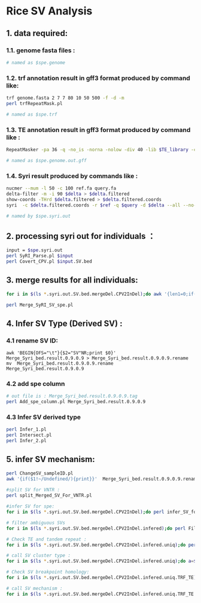 # Rice SV Analysis



## 1. data required:

### 1.1. genome fasta files :

   ```Bash
   # named as $spe.genome
   ```


### 1.2. trf annotation result in gff3 format produced by command like:

   ```Bash
   trf genome.fasta 2 7 7 80 10 50 500 -f -d -m
   perl trfRepeatMask.pl
   
   # named as $spe.trf 
   ```


 

### 1.3. TE annotation result in gff3 format produced by command like : 

   ```Bash
   RepeatMasker -pa 36 -q -no_is -norna -nolow -div 40 -lib $TE_library -cutoff 225 -gff genome.fasta
   
   # named as $spe.genome.out.gff 
   ```



### 1.4. Syri result produced by commands like :

 ```Bash
 nucmer --mum -l 50 -c 100 ref.fa query.fa
 delta-filter -m -i 90 $delta > $delta.filtered
 show-coords -THrd $delta.filtered > $delta.filtered.coords 
 syri  -c $delta.filtered.coords -r $ref -q $query -d $delta --all --no-chrmatch
 
 # named by $spe.syri.out 
 ```



## 2. processing syri out for individuals ：

 ```Bash
 input = $spe.syri.out
 perl SyRI_Parse.pl $input
 perl Covert_CPV.pl $input.SV.bed
 ```


## 3. merge results for all individuals:

 ```Bash
 for i in $(ls *.syri.out.SV.bed.mergeDel.CPV2InDel);do awk '{len1=0;if($7=="Insertion"){len1=$6-$5+1}else{len1=$3-$2+1};if(len1>=50 || len1<=-50){print}}' $i >$i.50bp;done
 
 perl Merge_SyRI_SV_spe.pl 
 ```



## 4. Infer SV Type (Derived SV) :

### 4.1 rename SV ID:

   ```纯文本
   awk 'BEGIN{OFS="\t"}{$2="SV"NR;print $0}'   Merge_Syri_bed.result.0.9.0.9 > Merge_Syri_bed.result.0.9.0.9.rename
   mv  Merge_Syri_bed.result.0.9.0.9.rename  Merge_Syri_bed.result.0.9.0.9
   
   ```



### 4.2 add spe column

   ```Bash
   # out file is : Merge_Syri_bed.result.0.9.0.9.tag
   perl Add_spe_column.pl Merge_Syri_bed.result.0.9.0.9 
   ```



### 4.3 Infer SV derived type 

   ```Bash
   perl Infer_1.pl
   perl Intersect.pl
   perl Infer_2.pl 
   ```



## 5. infer SV mechanism:

   ```Bash
   perl ChangeSV_sampleID.pl
   awk '{if($1!~/Undefined/){print}}'  Merge_Syri_bed.result.0.9.0.9.rename.tag.infer_1.infer_2.Add >Merge_Syri_bed.result.0.9.0.9.rename.tag.infer_1.infer_2.Add.Defined
    
   #split SV for VNTR :
   perl split_Merged_SV_For_VNTR.pl 
   
   #infer SV for spe: 
   for i in $(ls *.syri.out.SV.bed.mergeDel.CPV2InDel);do perl infer_SV_for_mechanism.pl $i Merge_Syri_bed.result.0.9.0.9.tag.infer_1.infer_2.Add.vntr ;done 
   
   # filter ambiguous SVs
   for i in $(ls *.syri.out.SV.bed.mergeDel.CPV2InDel.infered);do perl Filter_overlaped_SV.pl  $i;done
   
   # Check TE and tandem repeat : 
   for i in $(ls *.syri.out.SV.bed.mergeDel.CPV2InDel.infered.uniq);do perl Combine_TE_TRF_SV.pl  $i;done
   
   # call SV cluster type :
   for i in $(ls *.syri.out.SV.bed.mergeDel.CPV2InDel.infered.uniq);do a=${i%%\.*};perl Call_SV_Mechanism1.pl  $i $a 1 ; done
   
   # Check SV breakpoint homology: 
   for i in $(ls *.syri.out.SV.bed.mergeDel.CPV2InDel.infered.uniq.TRF_TE);do perl Check_Homology.pl $i;done
   
   # call SV mechanism :
   for i in $(ls *.syri.out.SV.bed.mergeDel.CPV2InDel.infered.uniq.TRF_TE.homo);do a=${i%.syri.out.SV.bed.mergeDel.CPV2InDel.infered.uniq.TRF_TE.homo};echo $a;perl Call_SV_Mechanism_new.pl   $i $a.syri.out.SV.bed.mergeDel.CPV2InDel.infered.uniq.ref.Cluster_Type $a.syri.out.SV.bed.mergeDel.CPV2InDel.infered.uniq.query.Cluster_Type;done
   ```




